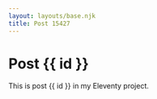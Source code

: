 ```yaml
---
layout: layouts/base.njk
title: Post 15427
---
```


# Post {{ id }}

This is post {{ id }} in my Eleventy project.
